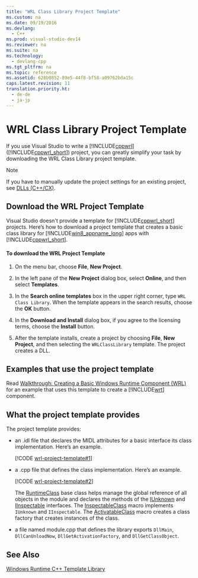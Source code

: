 ```yaml
---
title: "WRL Class Library Project Template"
ms.custom: na
ms.date: 09/19/2016
ms.devlang: 
  - C++
ms.prod: visual-studio-dev14
ms.reviewer: na
ms.suite: na
ms.technology: 
  - devlang-cpp
ms.tgt_pltfrm: na
ms.topic: reference
ms.assetid: 628b0852-89e5-44f8-bf58-a09762bda15c
caps.latest.revision: 11
translation.priority.ht: 
  - de-de
  - ja-jp
---
```

# WRL Class Library Project Template
If you use Visual Studio to write a [!INCLUDE[cppwrl](../vs140/includes/cppwrl_md.md)] ([!INCLUDE[cppwrl_short](../vs140/includes/cppwrl_short_md.md)]) project, you can greatly simplify your task by downloading the WRL Class Library project template.  
  
> [!NOTE]
>  If you have to manually update the project settings for an existing project, see [DLLs (C++/CX)](http://msdn.microsoft.com/library/windows/apps/hh699881\(v=vs.110\).aspx).  
  
## Download the WRL Project Template  
 Visual Studio doesn't provide a template for [!INCLUDE[cppwrl_short](../vs140/includes/cppwrl_short_md.md)] projects. Here’s how to download a project template that creates a basic class library for [!INCLUDE[win8_appname_long](../vs140/includes/win8_appname_long_md.md)] apps with [!INCLUDE[cppwrl_short](../vs140/includes/cppwrl_short_md.md)].  
  
#### To download the WRL Project Template  
  
1.  On the menu bar, choose **File**, **New Project**.  
  
2.  In the left pane of the **New Project** dialog box, select **Online**, and then select **Templates**.  
  
3.  In the **Search online templates** box in the upper right corner, type `WRL Class Library`. When the template appears in the search results, choose the **OK** button.  
  
4.  In the **Download and Install** dialog box, if you agree to the licensing terms, choose the **Install** button.  
  
5.  After the template installs, create a project by choosing **File**, **New Project**, and then selecting the `WRLClassLibrary` template. The project creates a DLL.  
  
## Examples that use the project template  
 Read [Walkthrough: Creating a Basic Windows Runtime Component (WRL)](../vs140/Walkthrough--Creating-a-Basic-Windows-Runtime-Component-Using-WRL.md) for an example that uses this template to create a [!INCLUDE[wrt](../vs140/includes/wrt_md.md)] component.  
  
## What the project template provides  
 The project template provides:  
  
-   an .idl file that declares the MIDL attributes for a basic interface its class implementation. Here’s an example.  
  
     [!CODE [wrl-project-template#1](../CodeSnippet/VS_Snippets_Misc/wrl-project-template#1)]  
  
-   a .cpp file that defines the class implementation. Here’s an example.  
  
     [!CODE [wrl-project-template#2](../CodeSnippet/VS_Snippets_Misc/wrl-project-template#2)]  
  
     The [RuntimeClass](../vs140/RuntimeClass-Class.md) base class helps manage the global reference of all objects in the module and declares the methods of the [IUnknown](assetId:///33f1d79a-33fc-4ce5-a372-e08bda378332) and [IInspectable](assetId:///0657e51f-d4c0-46c6-927d-b01e54b6846c) interfaces. The [InspectableClass](../vs140/InspectableClass-Macro.md) macro implements `IUnknown` and `IInspectable`. The [ActivatableClass](../vs140/ActivatableClass-Macros.md) macro creates a class factory that creates instances of the class.  
  
-   a file named module.cpp that defines the library exports `DllMain`, `DllCanUnloadNow`, `DllGetActivationFactory`, and `DllGetClassObject`.  
  
## See Also  
 [Windows Runtime C++ Template Library](../vs140/Windows-Runtime-C---Template-Library--WRL-.md)